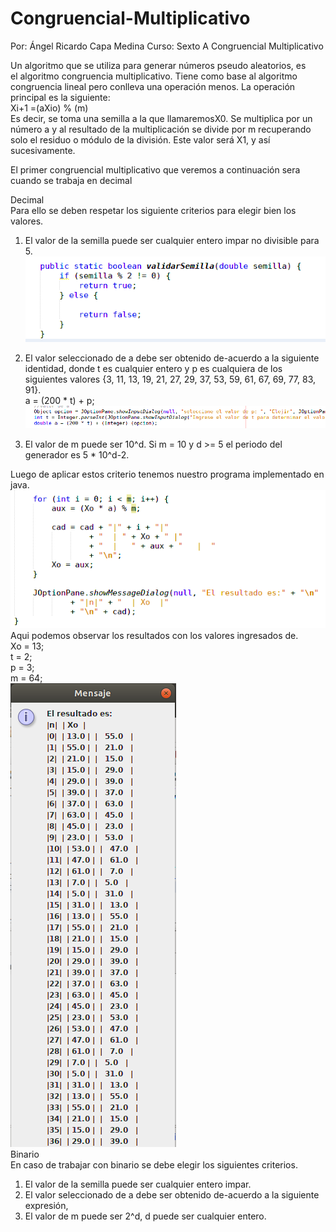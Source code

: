 # Congruencial-Multiplicativo
Por: Ángel Ricardo Capa Medina
Curso: Sexto A
Congruencial Multiplicativo  

Un algoritmo que se utiliza para generar números pseudo aleatorios, es el algoritmo congruencia multiplicativo. Tiene como base al algoritmo congruencia lineal pero conlleva una operación menos.
La operación principal es la siguiente:  
Xi+1 =(aXio) % (m)  
Es decir, se toma una semilla a la que llamaremosX0. Se multiplica por un número a y al resultado de la multiplicación se divide por m recuperando solo el residuo o módulo de la división. Este valor será X1, y así sucesivamente.  

El primer congruencial multiplicativo que veremos a continuación sera cuando se trabaja en decimal  

Decimal  
Para ello se deben respetar los siguiente criterios para elegir bien los valores.  
1. El valor de la semilla puede ser cualquier entero impar no divisible para 5.  
![imagen](https://github.com/RicardoCapa/Congruencial-Multiplicativo/blob/master/img/1.png)  



2. El valor seleccionado de a debe ser obtenido de-acuerdo a la siguiente identidad, donde t es cualquier entero y p es cualquiera de los siguientes valores {3, 11, 13, 19, 21, 27, 29, 37, 53, 59, 61, 67, 69, 77, 83, 91}.  
 a = (200 * t) + p;  
![imagen](https://github.com/RicardoCapa/Congruencial-Multiplicativo/blob/master/img/2.png)  

3. El valor de m puede ser 10^d. Si m = 10 y d >= 5 el periodo del generador es 5 * 10^d-2.  
 

Luego de aplicar estos criterio tenemos nuestro programa implementado en java.  
![imagen](https://github.com/RicardoCapa/Congruencial-Multiplicativo/blob/master/img/3.png) 
Aqui podemos observar los resultados con los valores ingresados de.  
Xo = 13;  
t = 2;  
p = 3;  
m = 64;  
![imagen](https://github.com/RicardoCapa/Congruencial-Multiplicativo/blob/master/img/4.png)  
Binario  
En caso de trabajar con binario se debe elegir los siguientes criterios.  
1. El valor de la semilla puede ser cualquier entero impar.  
2. El valor seleccionado de a debe ser obtenido de-acuerdo a la siguiente expresión,  
3. El valor de m puede ser 2^d, d puede ser cualquier entero.  
